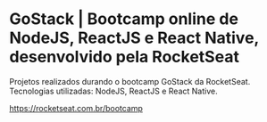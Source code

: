 # GoStack | Bootcamp online de NodeJS, ReactJS e React Native, desenvolvido pela RocketSeat

Projetos realizados durando o bootcamp GoStack da RocketSeat.
Tecnologias utilizadas: NodeJS, ReactJS e React Native.

https://rocketseat.com.br/bootcamp
